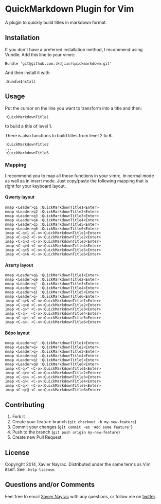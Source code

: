 QuickMarkdown Plugin for Vim
============================

A plugin to quickly build titles in markdown format.

Installation
------------

If you don't have a preferred installation method, I recommend using Vundle.
Add this line to your vimrc:

``` vim
Bundle 'git@github.com:lkdjiin/quickmarkdown.git'
```

And then install it with:

``` vim
:BundleInstall
```

Usage
-----

Put the cursor on the line you want to transform into a title and then:

    :QuickMarkdownTitle1

to build a title of level 1.

There is also functions to build titles from level 2 to 6:

    :QuickMarkdownTitle2
    ...
    :QuickMarkdownTitle6

### Mapping

I recommend you to map all those functions in your vimrc, in normal mode as
well as in insert mode. Just copy/paste the following mapping that is right for
your keyboard layout.

#### Qwerty layout

``` vim
nmap <Leader>q1 :QuickMarkdownTitle1<Enter>
nmap <Leader>q2 :QuickMarkdownTitle2<Enter>
nmap <Leader>q3 :QuickMarkdownTitle3<Enter>
nmap <Leader>q4 :QuickMarkdownTitle4<Enter>
nmap <Leader>q5 :QuickMarkdownTitle5<Enter>
nmap <Leader>q6 :QuickMarkdownTitle6<Enter>
imap <C-q>1 <C-o>:QuickMarkdownTitle1<Enter>
imap <C-q>2 <C-o>:QuickMarkdownTitle2<Enter>
imap <C-q>3 <C-o>:QuickMarkdownTitle3<Enter>
imap <C-q>4 <C-o>:QuickMarkdownTitle4<Enter>
imap <C-q>5 <C-o>:QuickMarkdownTitle5<Enter>
imap <C-q>6 <C-o>:QuickMarkdownTitle6<Enter>
```

#### Azerty layout

``` vim
nmap <Leader>q& :QuickMarkdownTitle1<Enter>
nmap <Leader>qé :QuickMarkdownTitle2<Enter>
nmap <Leader>q" :QuickMarkdownTitle3<Enter>
nmap <Leader>q' :QuickMarkdownTitle4<Enter>
nmap <Leader>q( :QuickMarkdownTitle5<Enter>
nmap <Leader>q- :QuickMarkdownTitle6<Enter>
imap <C-q>& <C-o>:QuickMarkdownTitle1<Enter>
imap <C-q>é <C-o>:QuickMarkdownTitle2<Enter>
imap <C-q>" <C-o>:QuickMarkdownTitle3<Enter>
imap <C-q>' <C-o>:QuickMarkdownTitle4<Enter>
imap <C-q>( <C-o>:QuickMarkdownTitle5<Enter>
imap <C-q>- <C-o>:QuickMarkdownTitle6<Enter>
```

#### Bépo layout

``` vim
nmap <Leader>q" :QuickMarkdownTitle1<Enter>
nmap <Leader>q« :QuickMarkdownTitle2<Enter>
nmap <Leader>q» :QuickMarkdownTitle3<Enter>
nmap <Leader>q( :QuickMarkdownTitle4<Enter>
nmap <Leader>q) :QuickMarkdownTitle5<Enter>
nmap <Leader>q@ :QuickMarkdownTitle6<Enter>
imap <C-q>" <C-o>:QuickMarkdownTitle1<Enter>
imap <C-q>« <C-o>:QuickMarkdownTitle2<Enter>
imap <C-q>» <C-o>:QuickMarkdownTitle3<Enter>
imap <C-q>( <C-o>:QuickMarkdownTitle4<Enter>
imap <C-q>) <C-o>:QuickMarkdownTitle5<Enter>
imap <C-q>@ <C-o>:QuickMarkdownTitle6<Enter>
```

Contributing
-------------------------

1. Fork it
2. Create your feature branch (`git checkout -b my-new-feature`)
3. Commit your changes (`git commit -am 'Add some feature'`)
4. Push to the branch (`git push origin my-new-feature`)
5. Create new Pull Request

License
--------------------------

Copyright 2014, Xavier Nayrac. Distributed under the same terms as
Vim itself. See `:help license`.

Questions and/or Comments
--------------------------

Feel free to email [Xavier Nayrac](mailto:xavier.nayrac@gmail.com)
with any questions, or follow me on [twitter](https://twitter.com/lkdjiin).

